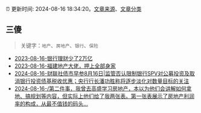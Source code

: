 :alarm_clock: 更新时间: 2024-08-16 18:34:20。[文章来源](/README.md)、[文章分类](/TAGS.md)

## 三傻


> 关键字：`地产`、`房地产`、`银行`、`保险`



- [2023-08-16-银行理财少了2万亿](https://www.aicaijing.com.cn/article/18565) 
- [2023-08-16-福建地产大佬，押上全部身家](https://www.aicaijing.com.cn/article/18567) 
- [2024-08-16-财联社债市早参8月16日|监管否认限制银行SPV对公募投资及取消银行投资债基税收优惠；央行行长潘功胜称将逐步淡化对数量目标的关注](https://www.cls.cn/detail/1765977) 
- [2024-08-16-/第二件事，我曾去高盛学习房地产，本以为他们会讲解如何拿地、搞规划等内容，但实际上他们给了我两张表。第一张表展示了房地产利润率的构成，从最不值钱的码头...](https://xueqiu.com/3167081651/301258110) 
